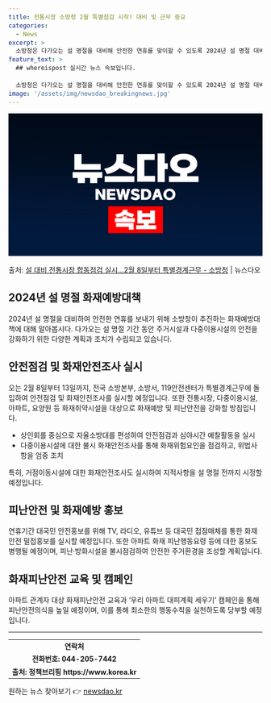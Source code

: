 ```yaml
---
title: 전통시장 소방청 2월 특별점검 시작! 대비 및 근무 중요
categories:
  - News
excerpt: >
  소방청은 다가오는 설 명절을 대비해 안전한 연휴를 맞이할 수 있도록 2024년 설 명절 대비 화재예방대책을 …
feature_text: >
  ## whereispost 실시간 뉴스 속보입니다.

  소방청은 다가오는 설 명절을 대비해 안전한 연휴를 맞이할 수 있도록 2024년 설 명절 대비 화재예방대책을 …
image: '/assets/img/newsdao_breakingnews.jpg'
---
```


![뉴스다오 속보](/assets/img/newsdao_breakingnews.jpg)

<p>출처: <a href="https://newsdao.kr/3050" rel="dofollow">설 대비 전통시장 합동점검 실시…2월 8일부터 특별경계근무 - 소방청</a> | 뉴스다오</p>

<h2 data-ke-size="size26">2024년 설 명절 화재예방대책</h2>

<p data-ke-size="size16">2024년 설 명절을 대비하여 안전한 연휴를 보내기 위해 소방청이 추진하는 화재예방대책에 대해 알아봅시다. 다가오는 설 명절 기간 동안 주거시설과 다중이용시설의 안전을 강화하기 위한 다양한 계획과 조치가 수립되고 있습니다.</p>

<h2 data-ke-size="size24">안전점검 및 화재안전조사 실시</h2>
<p data-ke-size="size16">오는 2월 8일부터 13일까지, 전국 소방본부, 소방서, 119안전센터가 특별경계근무에 돌입하여 안전점검 및 화재안전조사를 실시할 예정입니다. 또한 전통시장, 다중이용시설, 아파트, 요양원 등 화재취약시설을 대상으로 화재예방 및 피난안전을 강화할 방침입니다.</p>

<ul>
  <li>상인회를 중심으로 자율소방대를 편성하여 안전점검과 심야시간 예찰활동을 실시</li>
  <li>다중이용시설에 대한 불시 화재안전조사를 통해 화재위험요인을 점검하고, 위법사항을 엄중 조치</li>
</ul>

<p data-ke-size="size16">특히, 거점이동시설에 대한 화재안전조사도 실시하여 지적사항을 설 명절 전까지 시정할 예정입니다.</p>

<h2 data-ke-size="size24">피난안전 및 화재예방 홍보</h2>
<p data-ke-size="size16">연휴기간 대국민 안전홍보를 위해 TV, 라디오, 유튜브 등 대국민 접점매체를 통한 화재안전 밀접홍보를 실시할 예정입니다. 또한 아파트 화재 피난행동요령 등에 대한 홍보도 병행될 예정이며, 피난·방화시설을 불시점검하여 안전한 주거환경을 조성할 계획입니다.</p>

<h2 data-ke-size="size24">화재피난안전 교육 및 캠페인</h2>
<p data-ke-size="size16">아파트 관계자 대상 화재피난안전 교육과 ‘우리 아파트 대피계획 세우기’ 캠페인을 통해 피난안전의식을 높일 예정이며, 이를 통해 최소한의 행동수칙을 실천하도록 당부할 예정입니다.</p>

<hr>

<table>
  <tr>
    <td style="text-align: center; height: 17px;"><b>연락처</b></td>
  </tr>
  <tr>
    <td style="text-align: center; height: 17px;"><b>전화번호: 044-205-7442</b></td>
  </tr>
  <tr>
    <td style="text-align: center; height: 17px;"><b>출처: 정책브리핑 https://www.korea.kr</b></td>
  </tr>
</table>

<p data-ke-size="size16"></p> 

원하는 뉴스 찾아보기 👉 <a href="https://newsdao.kr" rel="dofollow">newsdao.kr</a>


